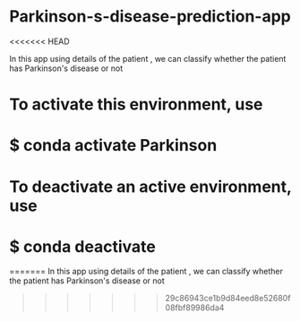 # Parkinson-s-disease-prediction-app
<<<<<<< HEAD

In this app using details of the patient , we can classify whether the patient has Parkinson's disease or not

# To activate this environment, use

#

# $ conda activate Parkinson

#

# To deactivate an active environment, use

#

# $ conda deactivate
=======
In this app using details of the patient , we can classify whether the patient has Parkinson's disease or not
>>>>>>> 29c86943ce1b9d84eed8e52680f08fbf89986da4
